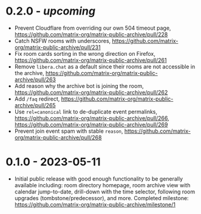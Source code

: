 # 0.2.0 - _upcoming_

- Prevent Cloudflare from overriding our own 504 timeout page, https://github.com/matrix-org/matrix-public-archive/pull/228
- Catch NSFW rooms with underscores, https://github.com/matrix-org/matrix-public-archive/pull/231
- Fix room cards sorting in the wrong direction on Firefox, https://github.com/matrix-org/matrix-public-archive/pull/261
- Remove `libera.chat` as a default since their rooms are not accessible in the archive, https://github.com/matrix-org/matrix-public-archive/pull/263
- Add reason why the archive bot is joining the room, https://github.com/matrix-org/matrix-public-archive/pull/262
- Add `/faq` redirect, https://github.com/matrix-org/matrix-public-archive/pull/265
- Use `rel=canonical` link to de-duplicate event permalinks, https://github.com/matrix-org/matrix-public-archive/pull/266, https://github.com/matrix-org/matrix-public-archive/pull/269
- Prevent join event spam with stable `reason`, https://github.com/matrix-org/matrix-public-archive/pull/268

# 0.1.0 - 2023-05-11

- Initial public release with good enough functionality to be generally available including: room directory homepage, room archive view with calendar jump-to-date, drill-down with the time selector, following room upgrades (tombstone/predecessor), and more. Completed milestone: https://github.com/matrix-org/matrix-public-archive/milestone/1
